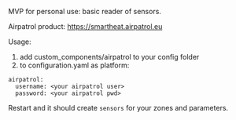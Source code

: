 MVP for personal use: basic reader of sensors.

Airpatrol product: https://smartheat.airpatrol.eu

Usage:
1. add custom_components/airpatrol to your config folder
2. to configuration.yaml as platform:

```
airpatrol:
  username: <your airpatrol user>
  password: <your airpatrol pwd>
```

Restart and it should create `sensors` for your zones and parameters.
